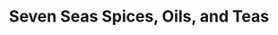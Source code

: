---
title: "Seven Seas Spices, Oils, and Teas"
url: /dayville/seven-seas-spices-oils-and-teas/
shop: Tee
---